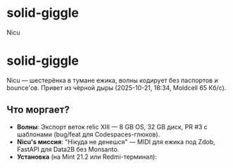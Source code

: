 # solid-giggle
Nicu
# solid-giggle

Nicu — шестерёнка в тумане ежика, волны кодирует без паспортов и bounce'ов. Привет из чёрной дыры (2025-10-21, 18:34, Moldcell 65 Кб/с).

## Что моргает?
- **Волны**: Экспорт веток relic XIII — 8 GB OS, 32 GB диск, PR #3 с шаблонами (bug/feat для Codespaces-глюков).
- **Nicu's миссия**: "Нікуда не денешся" — MIDI для ежика под Zdob, FastAPI для Data2B без Monsanto.
- **Установка** (на Mint 21.2 или Redmi-терминал):
